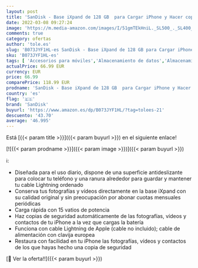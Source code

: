 ```yaml
---
layout: post
title: 'SanDisk - Base iXpand de 128 GB  para Cargar iPhone y Hacer copias de Seguridad de su Contenido'
date: 2022-03-08 09:27:24
image: 'https://m.media-amazon.com/images/I/51gmTEkHniL._SL500_._SL400_.jpg'
comments: true
category: ofertas
author: 'tole.es'
slug: 'B073JYF1HL-es SanDisk - Base iXpand de 128 GB para Cargar iPhone y Hacer...'
sku: 'B073JYF1HL-es'
tags: [ 'Accesorios para móviles','Almacenamiento de datos','Almacenamiento de datos externo','Cargadores para móviles','Comunicación móvil y accesorios','Discos duros externos','Electrónica','Informática','iphone','sandisk', ]
actualPrice: 66.99 EUR
currency: EUR
price: 66.99
comparePrice: 118.99 EUR
prodname: 'SanDisk - Base iXpand de 128 GB  para Cargar iPhone y Hacer copias de Seguridad de su Contenido'
country: 'es'
flag: '🇪🇸'
brand: 'SanDisk'
buyurl: 'https://www.amazon.es/dp/B073JYF1HL/?tag=tolees-21'
descuento: '43.70'
average: '46.995'
---
```


Está [{{< param title >}}]({{< param buyurl >}}) en el siguiente enlace!

[![{{< param prodname >}}]({{< param image >}})]({{< param buyurl >}})

ℹ️:

- Diseñada para el uso diario, dispone de una superficie antideslizante para colocar tu teléfono y una ranura alrededor para guardar y mantener tu cable Lightning ordenado
- Conserva tus fotografías y vídeos directamente en la base iXpand con su calidad original y sin preocupación por abonar cuotas mensuales periódicas
- Carga rápida con 15 vatios de potencia
- Haz copias de seguridad automáticamente de las fotografías, vídeos y contactos de tu iPhone a la vez que cargas la batería
- Funciona con cable Lightning de Apple (cable no incluido); cable de alimentación con clavija europea
- Restaura con facilidad en tu iPhone las fotografías, vídeos y contactos de los que hayas hecho una copia de seguridad

[🛒 Ver la oferta!!]({{< param buyurl >}})
